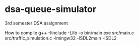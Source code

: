# dsa-queue-simulator
3rd semester DSA assignment

How to compile 
g++ -Iinclude -Llib -o bin/main.exe src/main.c src/traffic_simulation.c -lmingw32 -lSDL2main -lSDL2